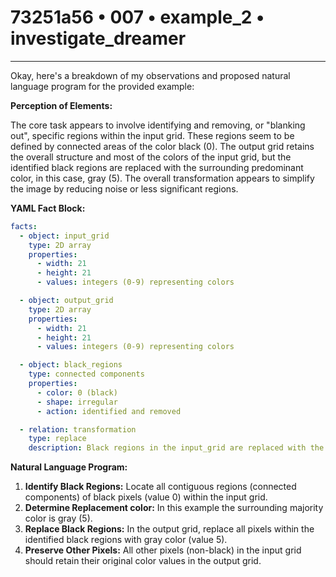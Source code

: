 # 73251a56 • 007 • example_2 • investigate_dreamer

---
Okay, here's a breakdown of my observations and proposed natural language program for the provided example:

**Perception of Elements:**

The core task appears to involve identifying and removing, or "blanking out", specific regions within the input grid. These regions seem to be defined by connected areas of the color black (0). The output grid retains the overall structure and most of the colors of the input grid, but the identified black regions are replaced with the surrounding predominant color, in this case, gray (5). The overall transformation appears to simplify the image by reducing noise or less significant regions.

**YAML Fact Block:**



```yaml
facts:
  - object: input_grid
    type: 2D array
    properties:
      - width: 21
      - height: 21
      - values: integers (0-9) representing colors

  - object: output_grid
    type: 2D array
    properties:
      - width: 21
      - height: 21
      - values: integers (0-9) representing colors

  - object: black_regions
    type: connected components
    properties:
      - color: 0 (black)
      - shape: irregular
      - action: identified and removed

  - relation: transformation
    type: replace
    description: Black regions in the input_grid are replaced with the surrounding color (5) in the output_grid.

```



**Natural Language Program:**

1.  **Identify Black Regions:** Locate all contiguous regions (connected components) of black pixels (value 0) within the input grid.
2.  **Determine Replacement color:** In this example the surrounding majority color is gray (5).
3.  **Replace Black Regions:** In the output grid, replace all pixels within the identified black regions with gray color (value 5).
4.  **Preserve Other Pixels:** All other pixels (non-black) in the input grid should retain their original color values in the output grid.


